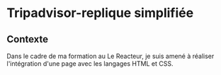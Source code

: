 # Tripadvisor-replique simplifiée
## Contexte
Dans le cadre de ma formation au Le Reacteur, je suis amené à réaliser l'intégration d'une page avec les langages HTML et CSS.
